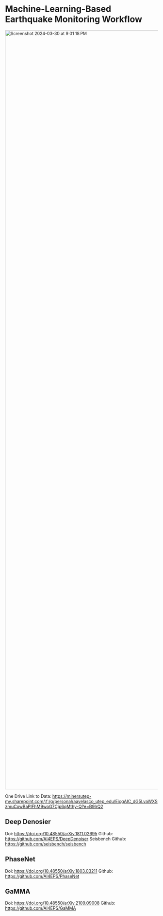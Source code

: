 # Machine-Learning-Based Earthquake Monitoring Workflow

<img width="2494" alt="Screenshot 2024-03-30 at 9 01 18 PM" src="https://github.com/GarciaMarc41/Seis-tools/assets/87959387/184c816f-7976-42c3-8b75-471837d27018">


One Drive Link to Data: https://minersutep-my.sharepoint.com/:f:/g/personal/aavelasco_utep_edu/EicgAIC_dG5LvaWXSzmuCowBaPlFhM9woG7Cjp6qMthy-Q?e=B9IrQ2


## Deep Denosier 
Doi: https://doi.org/10.48550/arXiv.1811.02695
Github: https://github.com/AI4EPS/DeepDenoiser
Seisbench Github: https://github.com/seisbench/seisbench


## PhaseNet
Doi: https://doi.org/10.48550/arXiv.1803.03211
Github: https://github.com/AI4EPS/PhaseNet

## GaMMA
Doi: https://doi.org/10.48550/arXiv.2109.09008
Github: https://github.com/AI4EPS/GaMMA

